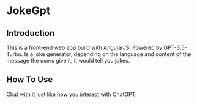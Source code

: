 # JokeGpt

## Introduction
This is a front-end web app build with AngularJS. Powered by GPT-3.5-Turbo.
Is a joke generator, depending on the language and content of the message the users give it, it would tell you jokes.

## How To Use
Chat with it just like how you interact with ChatGPT.
